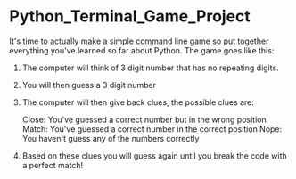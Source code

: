 # Python_Terminal_Game_Project

It's time to actually make a simple command line game so put together everything
you've learned so far about Python. The game goes like this:

1. The computer will think of 3 digit number that has no repeating digits.
2. You will then guess a 3 digit number
3. The computer will then give back clues, the possible clues are:

    Close: You've guessed a correct number but in the wrong position
    Match: You've guessed a correct number in the correct position
    Nope: You haven't guess any of the numbers correctly

4. Based on these clues you will guess again until you break the code with a
   perfect match!
